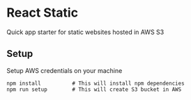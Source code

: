 # React Static

Quick app starter for static websites hosted in AWS S3

## Setup

Setup AWS credentials on your machine

```
npm install          # This will install npm dependencies
npm run setup        # This will create S3 bucket in AWS
```

